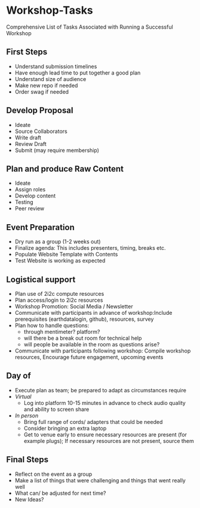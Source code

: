 # Workshop-Tasks
Comprehensive List of Tasks Associated with Running a Successful Workshop

## First Steps
* Understand submission timelines
* Have enough lead time to put together a good plan
* Understand size of audience 
* Make new repo if needed
* Order swag if needed
## Develop Proposal
* Ideate
* Source Collaborators
* Write draft
* Review Draft
* Submit (may require membership)
## Plan and produce Raw Content
* Ideate
* Assign roles
* Develop content
* Testing 
* Peer review
## Event Preparation
* Dry run as a group (1-2 weeks out)
* Finalize agenda: This includes presenters, timing,  breaks etc.
* Populate Website Template with Contents
* Test Website is working as expected
## Logistical support
* Plan use of 2i2c compute resources
* Plan access/login to 2i2c resources
* Workshop Promotion: Social Media /  Newsletter 
* Communicate with participants in advance of workshop:Include prerequisites (earthdatalogin, github),  resources,  survey
* Plan how to handle questions:
    *  through mentimeter? platform?
    *  will there be a break out room for technical help
    *  will people be available in the room as questions arise?
* Communicate with participants following workshop: Compile workshop resources, Encourage future engagement, upcoming events
## Day of
* Execute plan as team; be prepared to adapt as circumstances require
* *Virtual* 
    * Log into platform 10-15 minutes in advance to check audio quality and ability to screen share 
* *In person* 
    * Bring full range of cords/ adapters that could be needed
    * Consider bringing an extra laptop 
    * Get to venue early to ensure necessary resources are present (for example plugs); If necessary resources are not present, source them
## Final Steps
* Reflect on the event as a group
* Make a list of things that were challenging and things that went really well
* What can/ be adjusted for next time?
* New Ideas?
